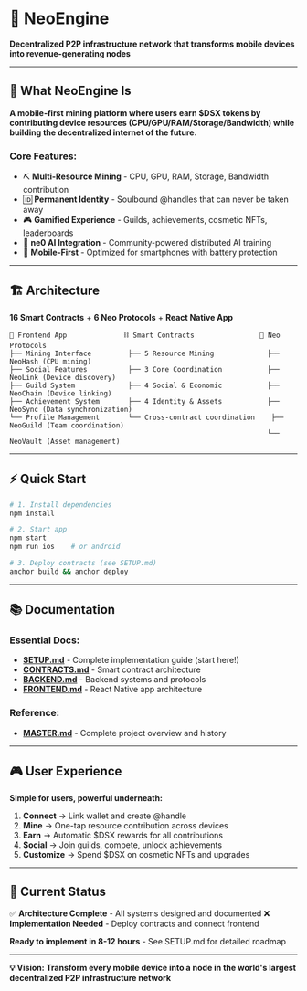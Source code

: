 # 🚀 NeoEngine

**Decentralized P2P infrastructure network that transforms mobile devices into revenue-generating nodes**

---

## 🎯 What NeoEngine Is

**A mobile-first mining platform where users earn $DSX tokens by contributing device resources (CPU/GPU/RAM/Storage/Bandwidth) while building the decentralized internet of the future.**

### **Core Features:**
- ⛏️ **Multi-Resource Mining** - CPU, GPU, RAM, Storage, Bandwidth contribution
- 🆔 **Permanent Identity** - Soulbound @handles that can never be taken away  
- 🎮 **Gamified Experience** - Guilds, achievements, cosmetic NFTs, leaderboards
- 🤖 **ne0 AI Integration** - Community-powered distributed AI training
- 📱 **Mobile-First** - Optimized for smartphones with battery protection

---

## 🏗️ Architecture

**16 Smart Contracts** + **6 Neo Protocols** + **React Native App**

```
📱 Frontend App              ⛓️ Smart Contracts                🔧 Neo Protocols
├── Mining Interface         ├── 5 Resource Mining             ├── NeoHash (CPU mining)
├── Social Features          ├── 3 Core Coordination           ├── NeoLink (Device discovery)
├── Guild System             ├── 4 Social & Economic           ├── NeoChain (Device linking)
├── Achievement System       ├── 4 Identity & Assets           ├── NeoSync (Data synchronization) 
└── Profile Management       └── Cross-contract coordination    ├── NeoGuild (Team coordination)
                                                               └── NeoVault (Asset management)
```

---

## ⚡ Quick Start

```bash
# 1. Install dependencies
npm install

# 2. Start app
npm start
npm run ios    # or android

# 3. Deploy contracts (see SETUP.md)
anchor build && anchor deploy
```

---

## 📚 Documentation

### **Essential Docs:**
- **[SETUP.md](./SETUP.md)** - Complete implementation guide (start here!)
- **[CONTRACTS.md](./CONTRACTS.md)** - Smart contract architecture
- **[BACKEND.md](./BACKEND.md)** - Backend systems and protocols
- **[FRONTEND.md](./FRONTEND.md)** - React Native app architecture

### **Reference:**
- **[MASTER.md](./MASTER.md)** - Complete project overview and history

---

## 🎮 User Experience

**Simple for users, powerful underneath:**

1. **Connect** → Link wallet and create @handle
2. **Mine** → One-tap resource contribution across devices  
3. **Earn** → Automatic $DSX rewards for all contributions
4. **Social** → Join guilds, compete, unlock achievements
5. **Customize** → Spend $DSX on cosmetic NFTs and upgrades

---

## 🚀 Current Status

✅ **Architecture Complete** - All systems designed and documented
❌ **Implementation Needed** - Deploy contracts and connect frontend

**Ready to implement in 8-12 hours** - See SETUP.md for detailed roadmap

---

**💡 Vision: Transform every mobile device into a node in the world's largest decentralized P2P infrastructure network**